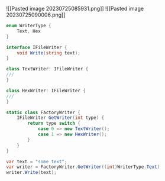 ![[Pasted image 20230725085931.png]]
![[Pasted image 20230725090006.png]]

```C#
enum WriterType {
	Text, Hex
}

interface IFileWriter {
	void Write(string text);
}

class TextWriter: IFileWriter {
///
}

class HexWriter: IFileWriter {
///
}

static class FactoryWriter {
	IFileWriter GetWriter(int type) {
		return type switch {
			case 0 => new TextWriter();
			case 1 => new HexWriter();
		}
	}
}

var text = "some text";
var writer = FactoryWriter.GetWriter((int)WriterType.Text)
writer.Write(text);
```

